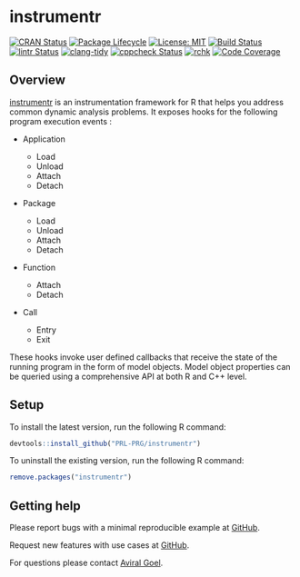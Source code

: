 # instrumentr

<!-- badges: start -->
[![CRAN Status](https://www.r-pkg.org/badges/version/instrumentr)](https://cran.r-project.org/package=instrumentr)
[![Package Lifecycle](https://img.shields.io/badge/lifecycle-experimental-orange.svg)](https://www.tidyverse.org/lifecycle/#experimental)
[![License: MIT](https://img.shields.io/github/license/PRL-PRG/instrumentr)](https://opensource.org/licenses/MIT)
[![Build Status](https://github.com/PRL-PRG/instrumentr/workflows/R-CMD-check/badge.svg)](https://github.com/PRL-PRG/instrumentr/actions)
[![lintr Status](https://github.com/PRL-PRG/instrumentr/workflows/lintr/badge.svg)](https://github.com/PRL-PRG/instrumentr/actions?query=workflow%3Alintr)
[![clang-tidy](https://github.com/PRL-PRG/instrumentr/workflows/clang-tidy/badge.svg)](https://github.com/PRL-PRG/instrumentr/actions?query=workflow%3Aclang-tidy)
[![cppcheck Status](https://github.com/PRL-PRG/instrumentr/workflows/cppcheck/badge.svg)](https://github.com/PRL-PRG/instrumentr/actions?query=workflow%3Acppcheck)
[![rchk](https://github.com/PRL-PRG/instrumentr/workflows/rchk/badge.svg)](https://github.com/PRL-PRG/instrumentr/actions?query=workflow%3Archk)
[![Code Coverage](https://codecov.io/gh/PRL-PRG/instrumentr/branch/master/graph/badge.svg)](https://codecov.io/gh/PRL-PRG/instrumentr)
<!-- badges: end -->


## Overview

[instrumentr](https://prl-prg.github.io/instrumentr/) is an instrumentation framework for R that helps you address common dynamic analysis problems. It exposes hooks for the following program execution events :

  - Application
    - Load
    - Unload
    - Attach
    - Detach

  - Package
    - Load
    - Unload
    - Attach
    - Detach

  - Function
    - Attach
    - Detach

  - Call
    - Entry
    - Exit

These hooks invoke user defined callbacks that receive the state of the running program in the form of model objects.
Model object properties can be queried using a comprehensive API at both R and C++ level.


## Setup

To install the latest version, run the following R command:

```r
devtools::install_github("PRL-PRG/instrumentr")
```

To uninstall the existing version, run the following R command:

```r
remove.packages("instrumentr")
```


## Getting help

Please report bugs with a minimal reproducible example at [GitHub](https://github.com/PRL-PRG/instrumentr/issues).

Request new features with use cases at [GitHub](https://github.com/PRL-PRG/instrumentr/issues).

For questions please contact [Aviral Goel](http://aviral.io).

